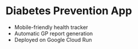 # Diabetes Prevention App
- Mobile-friendly health tracker
- Automatic GP report generation
- Deployed on Google Cloud Run 
